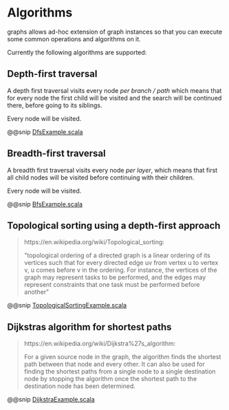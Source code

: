 # Algorithms

graphs allows ad-hoc extension of graph instances so that you can execute some common operations and algorithms on it.

Currently the following algorithms are supported:

## Depth-first traversal

A depth first traversal visits every node _per branch / path_ which means that for every node the first child will
be visited and the search will be continued there, before going to its siblings.

Every node will be visited.

@@snip [DfsExample.scala](../examples/shared/src/main/scala/DfsExample.scala)

## Breadth-first traversal

A breadth first traversal visits every node _per layer_, which means that first all child nodes
will be visited before continuing with their children.

Every node will be visited.

@@snip [BfsExample.scala](../examples/shared/src/main/scala/BfsExample.scala)

## Topological sorting using a depth-first approach

<blockquote>
https://en.wikipedia.org/wiki/Topological_sorting:

"topological ordering of a directed graph is a linear ordering of its vertices such that for every
directed edge uv from vertex u to vertex v, u comes before v in the ordering.
For instance, the vertices of the graph may represent tasks to be performed, and the edges may represent
constraints that one task must be performed before another"
</blockquote>


@@snip [TopologicalSortingExample.scala](../examples/shared/src/main/scala/TopologicalSortingExample.scala)

## Dijkstras algorithm for shortest paths

<blockquote>
https://en.wikipedia.org/wiki/Dijkstra%27s_algorithm:

For a given source node in the graph, the algorithm finds the shortest path between that node and every other.
It can also be used for finding the shortest paths from a single node to a single destination node by stopping
the algorithm once the shortest path to the destination node has been determined.
</blockquote>

@@snip [DijkstraExample.scala](../examples/shared/src/main/scala/DijkstraExample.scala)